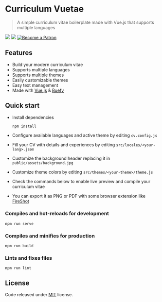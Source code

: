 # Curriculum Vuetae
> A simple curriculum vitae boilerplate made with Vue.js that supports multiple languages

<p>
    <a href="https://github.com/hacklover/curriculum-vuetae/blob/master/LICENSE"><img src="https://img.shields.io/badge/license-MIT-green.svg" /></a>
    <a href="https://buefy.org"><img src="https://img.shields.io/badge/code_style-buefy-7957d5.svg?style=flat-square" /></a>
    <a href="https://www.patreon.com/hacklover"><img src="https://img.shields.io/badge/become-a%20patron-orange" alt="Become a Patron" /></a>
</p>

## Features
- Build your modern curriculum vitae
- Supports multiple languages
- Supports multiple themes
- Easily customizable themes
- Easy text management
- Made with [Vue.js](https://vuejs.org) & [Buefy](https://buefy.org)

## Quick start
- Install dependencies
  ```
  npm install
  ```

- Configure available languages and active theme by editing `cv.config.js`
- Fill your CV with details and experiences by editing `src/locales/<your-lang>.json` 
- Customize the background header replacing it in `public/assets/background.jpg`
- Customize theme colors by editing `src/themes/<your-theme>/theme.js`
- Check the commands below to enable live preview and compile your curriculum vitae
- You can export it as PNG or PDF with some browser extension like [FireShot](https://chrome.google.com/webstore/detail/take-webpage-screenshots/mcbpblocgmgfnpjjppndjkmgjaogfceg)

### Compiles and hot-reloads for development
```
npm run serve
```

### Compiles and minifies for production
```
npm run build
```

### Lints and fixes files
```
npm run lint
```

## License
Code released under [MIT](https://github.com/hacklover/curriculum-vuetae/blob/master/LICENSE) license.